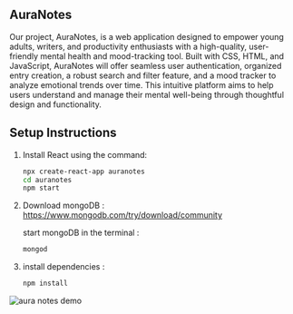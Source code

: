 ## AuraNotes 

Our project, AuraNotes, is a web application designed to empower young adults, writers, and productivity enthusiasts with a high-quality, user-friendly mental health and mood-tracking tool. Built with CSS, HTML, and JavaScript, AuraNotes will offer seamless user authentication, organized entry creation, a robust search and filter feature, and a mood tracker to analyze emotional trends over time. This intuitive platform aims to help users understand and manage their mental well-being through thoughtful design and functionality.


## Setup Instructions

1. Install React using the command:  
   ```bash
   npx create-react-app auranotes
   cd auranotes
   npm start


2. Download mongoDB :
    https://www.mongodb.com/try/download/community
    
    start mongoDB in the terminal :
    ```bash
    mongod
    
3. install dependencies :
    ```bash
    npm install 

![aura notes demo](gif/auranotesdemo1.gif)